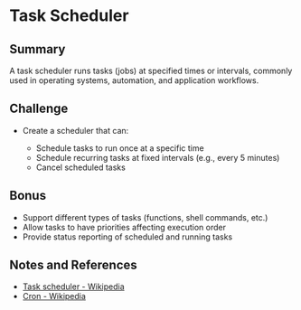 # Task Scheduler

## Summary

A task scheduler runs tasks (jobs) at specified times or intervals, commonly used in 
operating systems, automation, and application workflows.

## Challenge

- Create a scheduler that can:

  - Schedule tasks to run once at a specific time
  - Schedule recurring tasks at fixed intervals (e.g., every 5 minutes)
  - Cancel scheduled tasks

## Bonus

- Support different types of tasks (functions, shell commands, etc.)
- Allow tasks to have priorities affecting execution order
- Provide status reporting of scheduled and running tasks

## Notes and References

- [Task scheduler - Wikipedia](https://en.wikipedia.org/wiki/Job_scheduler)
- [Cron - Wikipedia](https://en.wikipedia.org/wiki/Cron)
